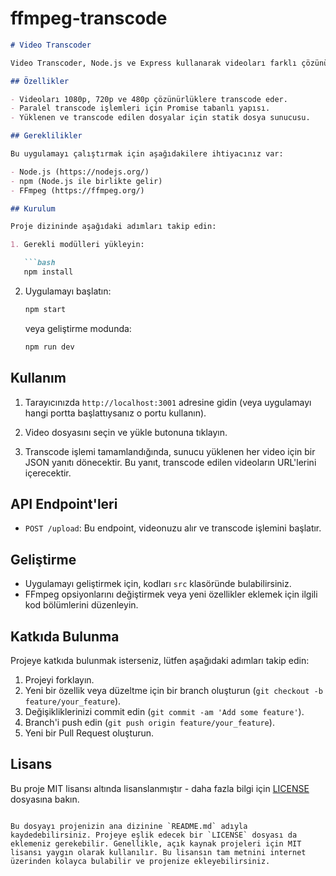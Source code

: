 # ffmpeg-transcode

```markdown
# Video Transcoder

Video Transcoder, Node.js ve Express kullanarak videoları farklı çözünürlüklerde transcode etmek için basit bir arayüzdür. Bu uygulama, video dosyalarınızı 1080p, 720p ve 480p formatlarında transcode etmek için FFmpeg kullanır.

## Özellikler

- Videoları 1080p, 720p ve 480p çözünürlüklere transcode eder.
- Paralel transcode işlemleri için Promise tabanlı yapısı.
- Yüklenen ve transcode edilen dosyalar için statik dosya sunucusu.

## Gereklilikler

Bu uygulamayı çalıştırmak için aşağıdakilere ihtiyacınız var:

- Node.js (https://nodejs.org/)
- npm (Node.js ile birlikte gelir)
- FFmpeg (https://ffmpeg.org/)

## Kurulum

Proje dizininde aşağıdaki adımları takip edin:

1. Gerekli modülleri yükleyin:

   ```bash
   npm install
   ```

2. Uygulamayı başlatın:

   ```bash
   npm start
   ```

   veya geliştirme modunda:

   ```bash
   npm run dev
   ```

## Kullanım

1. Tarayıcınızda `http://localhost:3001` adresine gidin (veya uygulamayı hangi portta başlattıysanız o portu kullanın).

2. Video dosyasını seçin ve yükle butonuna tıklayın.

3. Transcode işlemi tamamlandığında, sunucu yüklenen her video için bir JSON yanıtı dönecektir. Bu yanıt, transcode edilen videoların URL'lerini içerecektir.

## API Endpoint'leri

- `POST /upload`: Bu endpoint, videonuzu alır ve transcode işlemini başlatır.

## Geliştirme

- Uygulamayı geliştirmek için, kodları `src` klasöründe bulabilirsiniz.
- FFmpeg opsiyonlarını değiştirmek veya yeni özellikler eklemek için ilgili kod bölümlerini düzenleyin.

## Katkıda Bulunma

Projeye katkıda bulunmak isterseniz, lütfen aşağıdaki adımları takip edin:

1. Projeyi forklayın.
2. Yeni bir özellik veya düzeltme için bir branch oluşturun (`git checkout -b feature/your_feature`).
3. Değişikliklerinizi commit edin (`git commit -am 'Add some feature'`).
4. Branch'i push edin (`git push origin feature/your_feature`).
5. Yeni bir Pull Request oluşturun.

## Lisans

Bu proje MIT lisansı altında lisanslanmıştır - daha fazla bilgi için [LICENSE](LICENSE) dosyasına bakın.
```

Bu dosyayı projenizin ana dizinine `README.md` adıyla kaydedebilirsiniz. Projeye eşlik edecek bir `LICENSE` dosyası da eklemeniz gerekebilir. Genellikle, açık kaynak projeleri için MIT lisansı yaygın olarak kullanılır. Bu lisansın tam metnini internet üzerinden kolayca bulabilir ve projenize ekleyebilirsiniz.
